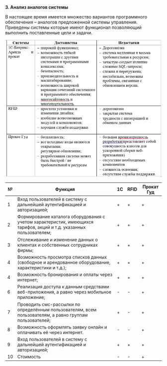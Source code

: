 **3. Анализ аналогов системы**

В настоящее время имеется множество вариантов программного обеспечения – аналогов предложенной системы управления. Приведены системы которые имеют функционал позволяющий выполнить поставленные цели и задачи.

![Системы](https://github.com/Dmitriy2012/ProcatGood/blob/master/Системы.PNG "Системы")


|     № | Функция | 1С | RFID | Прокат Гуд |
| --- | --- | --- | --- | --- |
| 1 | Вход пользователей в систему с дальнейшей аутентификацией и авторизацией; | + | + | + |
| 2 | Формирование каталога оборудования с учетом характеристик, имеющихся тарифов, акций и т.д. указанных пользователем; | + | + | + |
| 3 | Отслеживание и изменение данных о клиентах и собственных сотрудниках фирмы; | + | + | + |
| 4 | Возможность просмотра списков данных (свободное и арендованное оборудование, характеристики и т.д.); | + | + | + |
| 4 | Возможность бронирования и оплаты через интернет; | + | + | + |
| 6 | Реализация доступа к данным средствами веб-приложения, а равно через мобильное приложение; | - | - | + |
| 7 | Проводить смс-рассылки по определённым пользователям, всем пользователям, а равно группам пользователей; | + | - | + |
| 8 | Возможность оформлять заявку онлайн и оплачивать её через интернет. | - | - | + |
| 9 | Вход пользователей в систему с дальнейшей аутентификацией и авторизацией; | + | + | + |
| 10 | Стоимость | -   | - | + |
